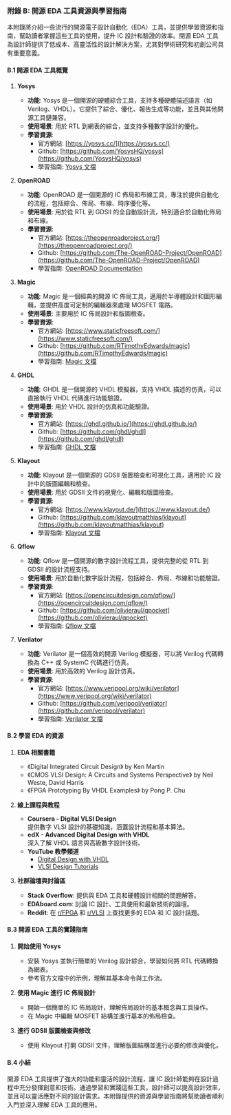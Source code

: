 ### 附錄 B: 開源 EDA 工具資源與學習指南

本附錄將介紹一些流行的開源電子設計自動化（EDA）工具，並提供學習資源和指南，幫助讀者掌握這些工具的使用，提升 IC 設計和驗證的效率。開源 EDA 工具為設計師提供了低成本、高靈活性的設計解決方案，尤其對學術研究和初創公司具有重要意義。

#### B.1 開源 EDA 工具概覽

1. **Yosys**  
   - **功能**: Yosys 是一個開源的硬體綜合工具，支持多種硬體描述語言（如 Verilog、VHDL）。它提供了綜合、優化、報告生成等功能，並且與其他開源工具鏈兼容。
   - **使用場景**: 用於 RTL 到網表的綜合，並支持多種數字設計的優化。
   - **學習資源**:
     - 官方網站: [https://yosys.cc/](https://yosys.cc/)
     - Github: [https://github.com/YosysHQ/yosys](https://github.com/YosysHQ/yosys)
     - 學習指南: [Yosys 文檔](https://yosys.readthedocs.io/en/latest/)

2. **OpenROAD**  
   - **功能**: OpenROAD 是一個開源的 IC 佈局和布線工具，專注於提供自動化的流程，包括綜合、佈局、布線、時序優化等。
   - **使用場景**: 用於從 RTL 到 GDSII 的全自動設計流，特別適合於自動化佈局和布線。
   - **學習資源**:
     - 官方網站: [https://theopenroadproject.org/](https://theopenroadproject.org/)
     - Github: [https://github.com/The-OpenROAD-Project/OpenROAD](https://github.com/The-OpenROAD-Project/OpenROAD)
     - 學習指南: [OpenROAD Documentation](https://theopenroadproject.org/docs/)

3. **Magic**  
   - **功能**: Magic 是一個經典的開源 IC 佈局工具，適用於半導體設計和圖形編輯，並提供高度可定制的編輯器來處理 MOSFET 電路。
   - **使用場景**: 主要用於 IC 佈局設計和版圖檢查。
   - **學習資源**:
     - 官方網站: [https://www.staticfreesoft.com/](https://www.staticfreesoft.com/)
     - Github: [https://github.com/RTimothyEdwards/magic](https://github.com/RTimothyEdwards/magic)
     - 學習指南: [Magic 文檔](https://www.staticfreesoft.com/magic/)

4. **GHDL**  
   - **功能**: GHDL 是一個開源的 VHDL 模擬器，支持 VHDL 描述的仿真，可以直接執行 VHDL 代碼進行功能驗證。
   - **使用場景**: 用於 VHDL 設計的仿真和功能驗證。
   - **學習資源**:
     - 官方網站: [https://ghdl.github.io/](https://ghdl.github.io/)
     - Github: [https://github.com/ghdl/ghdl](https://github.com/ghdl/ghdl)
     - 學習指南: [GHDL 文檔](https://ghdl.github.io/)

5. **Klayout**  
   - **功能**: Klayout 是一個開源的 GDSII 版圖檢查和可視化工具，適用於 IC 設計中的版圖編輯和檢查。
   - **使用場景**: 用於 GDSII 文件的視覺化、編輯和版圖檢查。
   - **學習資源**:
     - 官方網站: [https://www.klayout.de/](https://www.klayout.de/)
     - Github: [https://github.com/klayoutmatthias/klayout](https://github.com/klayoutmatthias/klayout)
     - 學習指南: [Klayout 文檔](https://www.klayout.de/doc/index.html)

6. **Qflow**  
   - **功能**: Qflow 是一個開源的數字設計流程工具，提供完整的從 RTL 到 GDSII 的設計流程支持。
   - **使用場景**: 用於自動化數字設計流程，包括綜合、佈局、布線和功能驗證。
   - **學習資源**:
     - 官方網站: [https://opencircuitdesign.com/qflow/](https://opencircuitdesign.com/qflow/)
     - Github: [https://github.com/olivieraul/qpocket](https://github.com/olivieraul/qpocket)
     - 學習指南: [Qflow 文檔](https://opencircuitdesign.com/qflow/doc.html)

7. **Verilator**  
   - **功能**: Verilator 是一個高效的開源 Verilog 模擬器，可以將 Verilog 代碼轉換為 C++ 或 SystemC 代碼進行仿真。
   - **使用場景**: 用於高效的 Verilog 設計仿真。
   - **學習資源**:
     - 官方網站: [https://www.veripool.org/wiki/verilator](https://www.veripool.org/wiki/verilator)
     - Github: [https://github.com/veripool/verilator](https://github.com/veripool/verilator)
     - 學習指南: [Verilator 文檔](https://www.veripool.org/wiki/verilator)

#### B.2 學習 EDA 的資源

1. **EDA 相關書籍**  
   - 《Digital Integrated Circuit Design》 by Ken Martin
   - 《CMOS VLSI Design: A Circuits and Systems Perspective》 by Neil Weste, David Harris
   - 《FPGA Prototyping By VHDL Examples》 by Pong P. Chu

2. **線上課程與教程**  
   - **Coursera - Digital VLSI Design**  
     提供數字 VLSI 設計的基礎知識，涵蓋設計流程和基本算法。
   - **edX - Advanced Digital Design with VHDL**  
     深入了解 VHDL 語言與高級數字設計技術。
   - **YouTube 教學頻道**  
     - [Digital Design with VHDL](https://www.youtube.com/playlist?list=PLFZzEK8cfz5zJ3s_U4LTM2h2z_KT_UeZl)
     - [VLSI Design Tutorials](https://www.youtube.com/channel/UCW2A-lV-zTgU4GR9pdwIqaA)

3. **社群論壇與討論區**  
   - **Stack Overflow**: 提供與 EDA 工具和硬體設計相關的問題解答。
   - **EDAboard.com**: 討論 IC 設計、工具使用和最新技術的論壇。
   - **Reddit**: 在 [r/FPGA](https://www.reddit.com/r/FPGA/) 和 [r/VLSI](https://www.reddit.com/r/VLSI/) 上查找更多的 EDA 和 IC 設計話題。

#### B.3 開源 EDA 工具的實踐指南

1. **開始使用 Yosys**  
   - 安裝 Yosys 並執行簡單的 Verilog 設計綜合，學習如何將 RTL 代碼轉換為網表。
   - 參考官方文檔中的示例，理解其基本命令與工作流。
   
2. **使用 Magic 進行 IC 佈局設計**  
   - 開始一個簡單的 IC 佈局設計，理解佈局設計的基本概念與工具操作。
   - 在 Magic 中編輯 MOSFET 結構並進行基本的佈局檢查。

3. **進行 GDSII 版圖檢查與修改**  
   - 使用 Klayout 打開 GDSII 文件，理解版圖結構並進行必要的修改與優化。

#### B.4 小結

開源 EDA 工具提供了強大的功能和靈活的設計流程，讓 IC 設計師能夠在設計過程中充分發揮創意和技術。通過學習和實踐這些工具，設計師可以提高設計效率，並且可以靈活應對不同的設計需求。本附錄提供的資源與學習指南將幫助讀者順利入門並深入理解 EDA 工具的應用。